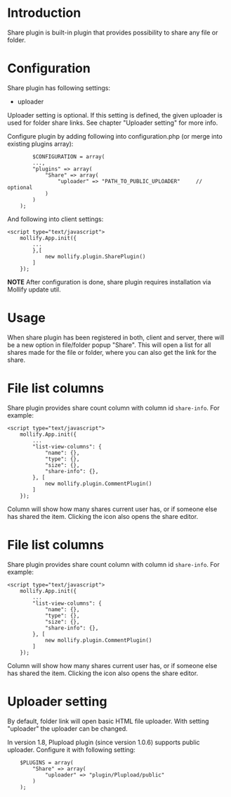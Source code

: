 # Introduction #

Share plugin is built-in plugin that provides possibility to share any file or folder.

# Configuration #

Share plugin has following settings:
  * uploader

Uploader setting is optional. If this setting is defined, the given uploader is used for folder share links. See chapter "Uploader setting" for more info.

Configure plugin by adding following into configuration.php (or merge into existing plugins array):

```
        $CONFIGURATION = array(
		...,
		"plugins" => array(
			"Share" => array(
				"uploader" => "PATH_TO_PUBLIC_UPLOADER"		// optional
			)
		)
	);
```

And following into client settings:

```
<script type="text/javascript">
	mollify.App.init({
		...
		},[
			new mollify.plugin.SharePlugin()
		]
	});
```

**NOTE** After configuration is done, share plugin requires installation via Mollify update util.

# Usage #

When share plugin has been registered in both, client and server, there will be a new option in file/folder popup "Share". This will open a list for all shares made for the file or folder, where you can also get the link for the share.

# File list columns #

Share plugin provides share count column with column id `share-info`. For example:

```
<script type="text/javascript">
	mollify.App.init({
		...
		"list-view-columns": {
			"name": {},
			"type": {},
			"size": {},
			"share-info": {},
		}, [
			new mollify.plugin.CommentPlugin()
		]
	});
```

Column will show how many shares current user has, or if someone else has shared the item. Clicking the icon also opens the share editor.

# File list columns #

Share plugin provides share count column with column id `share-info`. For example:

```
<script type="text/javascript">
	mollify.App.init({
		...
		"list-view-columns": {
			"name": {},
			"type": {},
			"size": {},
			"share-info": {},
		}, [
			new mollify.plugin.CommentPlugin()
		]
	});
```

Column will show how many shares current user has, or if someone else has shared the item. Clicking the icon also opens the share editor.

# Uploader setting #

By default, folder link will open basic HTML file uploader. With setting "uploader" the uploader can be changed.

In version 1.8, Plupload plugin (since version 1.0.6) supports public uploader. Configure it with following setting:

```
	$PLUGINS = array(
		"Share" => array(
			"uploader" => "plugin/Plupload/public"
		)
	);
```